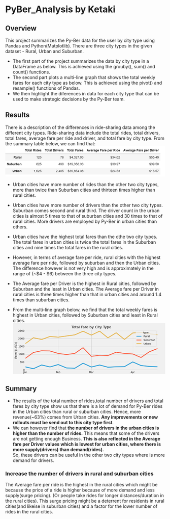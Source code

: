 # PyBer_Analysis by Ketaki
## Overview
This project summarizes the Py-Ber data for the user by city type using Pandas and Python(Matplotlib). There are three city types in the given dataset - Rural, Urban and Suburban.
- The first part of the project summarizes the data by city type in a DataFrame as below. This is achieved using the grouby(), sum() and count() functions.
- The second part plots a multi-line graph that shows the total weekly fares for each city type as below. This is achieved using the pivot() and resample() functions of Pandas.
- We then highlight the diferences in data for each city type that can be used to make strategic decisions by the Py-Ber team.
## Results
There is a description of the differences in ride-sharing data among the different city types. Ride-sharing data include the total rides, total drivers, total fares, average fare per ride and driver, and total fare by city type.
From the summary table below, we can find that:
![Py-Ber Summary by City Type](https://github.com/ketpradh/PyBer_Analysis/blob/main/Summary%20by%20city%20type.PNG)
- Urban cities have more number of rides than the other two city types, more than twice than Suburban cities and thirteen times higher than rural cities. 
- Urban cities have more number of drivers than the other two city types. Suburban comes second and rural third. The driver count in the urban cities is almost 5 times to that of suburban cities and 30 times to that of rural cities. More drivers are employed by Py-Ber in urban cities than others.
- Urban cities have the highest total fares than the othe two city types. The total fares in urban cities is twice the total fares in the Suburban cities and nine times the total fares in the rural cities. 
- However, in terms of average fare per ride, rural cities with the highest average fare per ride, followed by suburban and then the Urban cities. The difference however is not very high and is approximately in the range of (~$4 - $6) between the three city types.
- The Average fare per Driver is the highest in Rural cities, followed by Suburban and the least in Urban cities. The Average fare per Driver in rural cities is three times higher than that in urban cities and around 1.4 times than suburban cities.

- From the multi-line graph below, we find that the total weekly fares is highest in Urban cities, followed by Suburban cities and least in Rural cities.
![Total Weekly Fares by City type](analysis/PyBer_fare_summary.png)
## Summary
- The results of the total number of rides,total number of drivers and total fares by city type show us that there is a lot of demand for Py-Ber rides in the Urban cities than rural or suburban cities. Hence, more revenue(~63%) comes from Urban cities. **Any improvements or new rollouts must be send out to this city type first**.
- We can however find that **the number of drivers in the urban cities is higher than the number of rides.** This means that some of the drivers are not getting enough Business. **This is also reflected in the Average fare per Driver values which is lowest for urban cities, where there is more supply(drivers) than demand(rides).**  
So, these drivers can be useful in the other two city types where is more demand for drivers.
### Increase the number of drivers in rural and suburban cities
The Average fare per ride is the highest in the rural cities which might be because the price of a ride is higher because of more demand and less supply(surge pricing). (Or people take rides for longer distances/duration in the rural cities). This surge pricing  might be a deterrent for residents in rural cities(and likeise in suburban cities) and a factor for the lower number of rides in the rural cities. 
